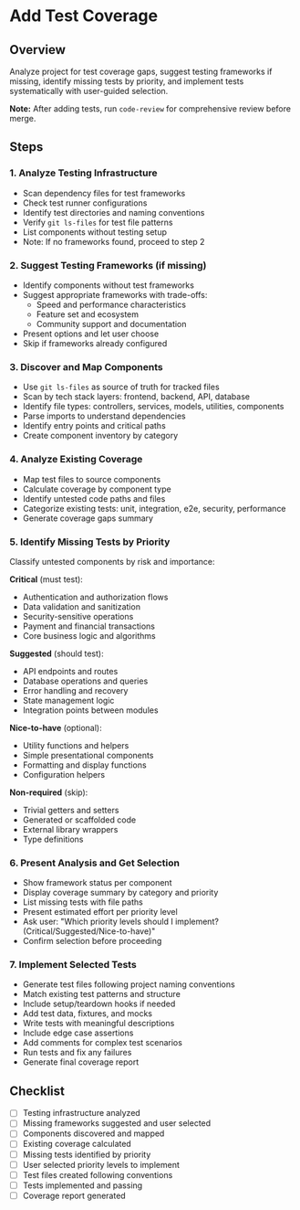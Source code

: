 # Add Test Coverage

## Overview
Analyze project for test coverage gaps, suggest testing frameworks if missing, identify missing tests by priority, and implement tests systematically with user-guided selection.

**Note:** After adding tests, run `code-review` for comprehensive review before merge.

## Steps

### 1. Analyze Testing Infrastructure
- Scan dependency files for test frameworks
- Check test runner configurations
- Identify test directories and naming conventions
- Verify `git ls-files` for test file patterns
- List components without testing setup
- Note: If no frameworks found, proceed to step 2

### 2. Suggest Testing Frameworks (if missing)
- Identify components without test frameworks
- Suggest appropriate frameworks with trade-offs:
  - Speed and performance characteristics
  - Feature set and ecosystem
  - Community support and documentation
- Present options and let user choose
- Skip if frameworks already configured

### 3. Discover and Map Components
- Use `git ls-files` as source of truth for tracked files
- Scan by tech stack layers: frontend, backend, API, database
- Identify file types: controllers, services, models, utilities, components
- Parse imports to understand dependencies
- Identify entry points and critical paths
- Create component inventory by category

### 4. Analyze Existing Coverage
- Map test files to source components
- Calculate coverage by component type
- Identify untested code paths and files
- Categorize existing tests: unit, integration, e2e, security, performance
- Generate coverage gaps summary

### 5. Identify Missing Tests by Priority
Classify untested components by risk and importance:

**Critical** (must test):
- Authentication and authorization flows
- Data validation and sanitization
- Security-sensitive operations
- Payment and financial transactions
- Core business logic and algorithms

**Suggested** (should test):
- API endpoints and routes
- Database operations and queries
- Error handling and recovery
- State management logic
- Integration points between modules

**Nice-to-have** (optional):
- Utility functions and helpers
- Simple presentational components
- Formatting and display functions
- Configuration helpers

**Non-required** (skip):
- Trivial getters and setters
- Generated or scaffolded code
- External library wrappers
- Type definitions

### 6. Present Analysis and Get Selection
- Show framework status per component
- Display coverage summary by category and priority
- List missing tests with file paths
- Present estimated effort per priority level
- Ask user: "Which priority levels should I implement? (Critical/Suggested/Nice-to-have)"
- Confirm selection before proceeding

### 7. Implement Selected Tests
- Generate test files following project naming conventions
- Match existing test patterns and structure
- Include setup/teardown hooks if needed
- Add test data, fixtures, and mocks
- Write tests with meaningful descriptions
- Include edge case assertions
- Add comments for complex test scenarios
- Run tests and fix any failures
- Generate final coverage report

## Checklist
- [ ] Testing infrastructure analyzed
- [ ] Missing frameworks suggested and user selected
- [ ] Components discovered and mapped
- [ ] Existing coverage calculated
- [ ] Missing tests identified by priority
- [ ] User selected priority levels to implement
- [ ] Test files created following conventions
- [ ] Tests implemented and passing
- [ ] Coverage report generated
